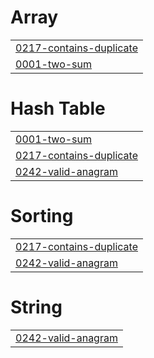 # Array
|  |
| ------- |
| [0217-contains-duplicate](https://github.com/shahdhoss/Leetcode-solutions/tree/master/0217-contains-duplicate) |
| [0001-two-sum](https://github.com/shahdhoss/Leetcode-solutions/tree/master/0001-two-sum) |


# Hash Table
|  |
| ------- |
| [0001-two-sum](https://github.com/shahdhoss/Leetcode-solutions/tree/master/0001-two-sum) |
| [0217-contains-duplicate](https://github.com/shahdhoss/Leetcode-solutions/tree/master/0217-contains-duplicate) |
| [0242-valid-anagram](https://github.com/shahdhoss/Leetcode-solutions/tree/master/0242-valid-anagram) |
# Sorting
|  |
| ------- |
| [0217-contains-duplicate](https://github.com/shahdhoss/Leetcode-solutions/tree/master/0217-contains-duplicate) |
| [0242-valid-anagram](https://github.com/shahdhoss/Leetcode-solutions/tree/master/0242-valid-anagram) |
# String
|  |
| ------- |
| [0242-valid-anagram](https://github.com/shahdhoss/Leetcode-solutions/tree/master/0242-valid-anagram) |